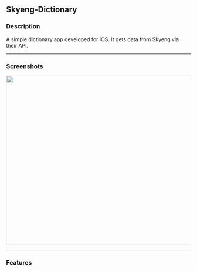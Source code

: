 ## Skyeng-Dictionary ##


### Description ###

A simple dictionary app developed for iOS. It gets data from Skyeng via their API. 
- - - -
### Screenshots ###

<img src="https://user-images.githubusercontent.com/94231197/151189166-91778ef6-f198-4613-bda8-66e4ac2b4302.png" width="600" height="460">

- - - -


### Features ###

